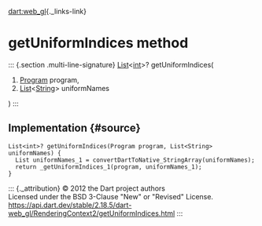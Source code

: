 [dart:web\_gl](../../dart-web_gl/dart-web_gl-library){._links-link}

getUniformIndices method
========================

::: {.section .multi-line-signature}
[List](../../dart-core/list-class)\<[int](../../dart-core/int-class)\>?
getUniformIndices(

1.  [Program](../program-class) program,
2.  [List](../../dart-core/list-class)\<[String](../../dart-core/string-class)\>
    uniformNames

)
:::

Implementation {#source}
--------------

``` {.language-dart data-language="dart"}
List<int>? getUniformIndices(Program program, List<String> uniformNames) {
  List uniformNames_1 = convertDartToNative_StringArray(uniformNames);
  return _getUniformIndices_1(program, uniformNames_1);
}
```

::: {._attribution}
© 2012 the Dart project authors\
Licensed under the BSD 3-Clause \"New\" or \"Revised\" License.\
<https://api.dart.dev/stable/2.18.5/dart-web_gl/RenderingContext2/getUniformIndices.html>
:::
